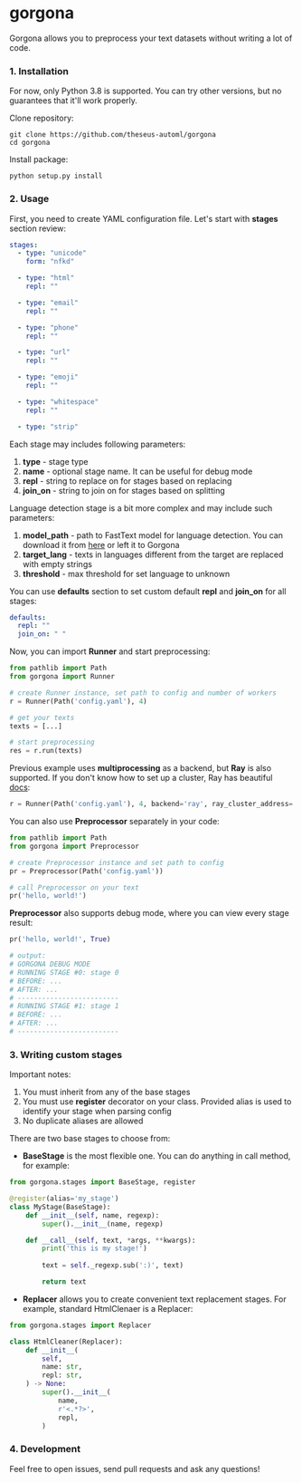 # gorgona
Gorgona allows you to preprocess your text datasets without writing a lot of code.

### 1. Installation
For now, only Python 3.8 is supported. You can try other versions, but no guarantees that it'll work properly.  

Clone repository:
```
git clone https://github.com/theseus-automl/gorgona
cd gorgona
```

Install package:
```
python setup.py install
```

### 2. Usage
First, you need to create YAML configuration file. Let's start with **stages** section review:
```yaml
stages:
  - type: "unicode"
    form: "nfkd"

  - type: "html"
    repl: ""

  - type: "email"
    repl: ""

  - type: "phone"
    repl: ""

  - type: "url"
    repl: ""

  - type: "emoji"
    repl: ""

  - type: "whitespace"
    repl: ""

  - type: "strip"
```

Each stage may includes following parameters:
1. **type** - stage type
2. **name** - optional stage name. It can be useful for debug mode
3. **repl** - string to replace on for stages based on replacing
4. **join_on** - string to join on for stages based on splitting  

Language detection stage is a bit more complex and may include such parameters:
1. **model_path** - path to FastText model for language detection. You can download it from [here](https://fasttext.cc/docs/en/language-identification.html) or left it to Gorgona
2. **target_lang** - texts in languages different from the target are replaced with empty strings
3. **threshold** - max threshold for set language to unknown

You can use **defaults** section to set custom default **repl** and **join_on** for all stages:
```yaml
defaults:
  repl: ""
  join_on: " "
```  

Now, you can import **Runner** and start preprocessing:
```python
from pathlib import Path
from gorgona import Runner

# create Runner instance, set path to config and number of workers
r = Runner(Path('config.yaml'), 4)

# get your texts
texts = [...]

# start preprocessing
res = r.run(texts)
```  

Previous example uses **multiprocessing** as a backend, but **Ray** is also supported. If you don't know how to set up a cluster, Ray has beautiful [docs](https://docs.ray.io/en/latest/index.html):
```python
r = Runner(Path('config.yaml'), 4, backend='ray', ray_cluster_address='<address>')
```

You can also use **Preprocessor** separately in your code:
```python
from pathlib import Path
from gorgona import Preprocessor

# create Preprocessor instance and set path to config
pr = Preprocessor(Path('config.yaml'))

# call Preprocessor on your text
pr('hello, world!')
```  

**Preprocessor** also supports debug mode, where you can view every stage result:
```python
pr('hello, world!', True)

# output:
# GORGONA DEBUG MODE
# RUNNING STAGE #0: stage 0
# BEFORE: ...
# AFTER: ...
# -------------------------
# RUNNING STAGE #1: stage 1
# BEFORE: ...
# AFTER: ...
# -------------------------
```  

### 3. Writing custom stages
Important notes:
1. You must inherit from any of the base stages
2. You must use **register** decorator on your class. Provided alias is used to identify your stage when parsing config
3. No duplicate aliases are allowed

There are two base stages to choose from:
- **BaseStage** is the most flexible one. You can do anything in call method, for example:
```python
from gorgona.stages import BaseStage, register

@register(alias='my_stage')
class MyStage(BaseStage):
    def __init__(self, name, regexp):
        super().__init__(name, regexp)

    def __call__(self, text, *args, **kwargs):
        print('this is my stage!')
        
        text = self._regexp.sub(':)', text)

        return text
```
- **Replacer** allows you to create convenient text replacement stages. For example, standard HtmlClenaer is a Replacer:
```python
from gorgona.stages import Replacer

class HtmlCleaner(Replacer):
    def __init__(
        self,
        name: str,
        repl: str,
    ) -> None:
        super().__init__(
            name,
            r'<.*?>',
            repl,
        )
```


### 4. Development
Feel free to open issues, send pull requests and ask any questions!